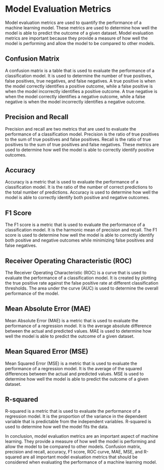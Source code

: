 # Model Evaluation Metrics

Model evaluation metrics are used to quantify the performance of a machine learning model. These metrics are used to determine how well the model is able to predict the outcome of a given dataset. Model evaluation metrics are important because they provide a measure of how well the model is performing and allow the model to be compared to other models.

## Confusion Matrix

A confusion matrix is a table that is used to evaluate the performance of a classification model. It is used to determine the number of true positives, false positives, true negatives, and false negatives. A true positive is when the model correctly identifies a positive outcome, while a false positive is when the model incorrectly identifies a positive outcome. A true negative is when the model correctly identifies a negative outcome, while a false negative is when the model incorrectly identifies a negative outcome.

## Precision and Recall

Precision and recall are two metrics that are used to evaluate the performance of a classification model. Precision is the ratio of true positives to the sum of true positives and false positives. Recall is the ratio of true positives to the sum of true positives and false negatives. These metrics are used to determine how well the model is able to correctly identify positive outcomes.

## Accuracy

Accuracy is a metric that is used to evaluate the performance of a classification model. It is the ratio of the number of correct predictions to the total number of predictions. Accuracy is used to determine how well the model is able to correctly identify both positive and negative outcomes.

## F1 Score

The F1 score is a metric that is used to evaluate the performance of a classification model. It is the harmonic mean of precision and recall. The F1 score is used to determine how well the model is able to correctly identify both positive and negative outcomes while minimizing false positives and false negatives.

## Receiver Operating Characteristic (ROC)

The Receiver Operating Characteristic (ROC) is a curve that is used to evaluate the performance of a classification model. It is created by plotting the true positive rate against the false positive rate at different classification thresholds. The area under the curve (AUC) is used to determine the overall performance of the model.

## Mean Absolute Error (MAE)

Mean Absolute Error (MAE) is a metric that is used to evaluate the performance of a regression model. It is the average absolute difference between the actual and predicted values. MAE is used to determine how well the model is able to predict the outcome of a given dataset.

## Mean Squared Error (MSE)

Mean Squared Error (MSE) is a metric that is used to evaluate the performance of a regression model. It is the average of the squared differences between the actual and predicted values. MSE is used to determine how well the model is able to predict the outcome of a given dataset.

## R-squared

R-squared is a metric that is used to evaluate the performance of a regression model. It is the proportion of the variance in the dependent variable that is predictable from the independent variables. R-squared is used to determine how well the model fits the data.

In conclusion, model evaluation metrics are an important aspect of machine learning. They provide a measure of how well the model is performing and allow the model to be compared to other models. Confusion matrix, precision and recall, accuracy, F1 score, ROC curve, MAE, MSE, and R-squared are all important model evaluation metrics that should be considered when evaluating the performance of a machine learning model.
